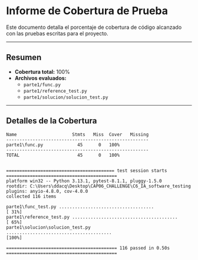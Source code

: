 # Informe de Cobertura de Prueba

Este documento detalla el porcentaje de cobertura de código alcanzado con las pruebas escritas para el proyecto.

---

## **Resumen**

- **Cobertura total:** 100%
- **Archivos evaluados:** 
  - `parte1/func.py`
  - `parte1/reference_test.py`
  - `parte1/solucion/solucion_test.py`

---

## **Detalles de la Cobertura**

```plaintext
Name                     Stmts   Miss  Cover   Missing
------------------------------------------------------
parte1\func.py             45      0   100%
------------------------------------------------------
TOTAL                      45      0   100%


========================================= test session starts ==========================================
platform win32 -- Python 3.13.1, pytest-8.1.1, pluggy-1.5.0
rootdir: C:\Users\ddacq\Desktop\CAP06_CHALLENGE\C6_IA_software_testing
plugins: anyio-4.8.0, cov-4.0.0
collected 116 items                                                                                    

parte1\func_test.py ....................................                                               [ 31%]
parte1\reference_test.py ........................................                                      [ 65%]
parte1\solucion\solucion_test.py ........................................                              [100%]

========================================== 116 passed in 0.50s ==========================================